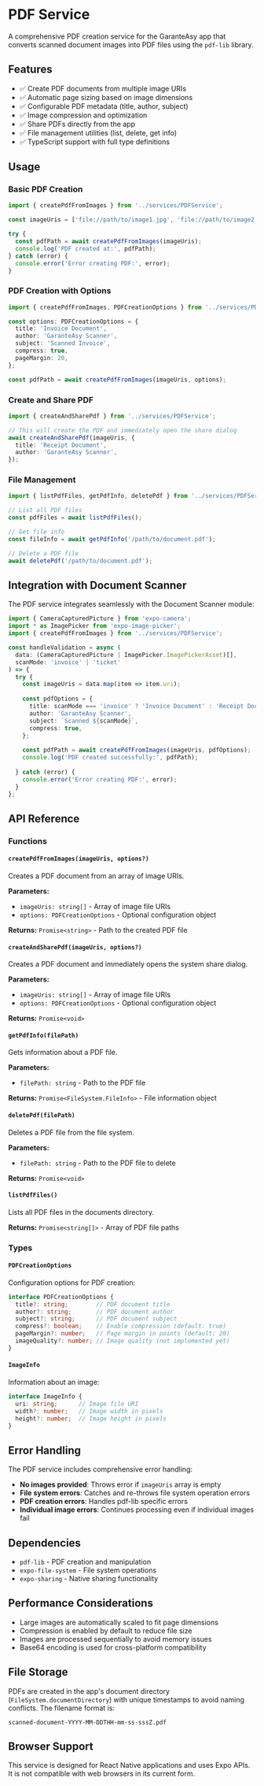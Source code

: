 # PDF Service

A comprehensive PDF creation service for the GaranteAsy app that converts scanned document images into PDF files using the `pdf-lib` library.

## Features

- ✅ Create PDF documents from multiple image URIs
- ✅ Automatic page sizing based on image dimensions
- ✅ Configurable PDF metadata (title, author, subject)
- ✅ Image compression and optimization
- ✅ Share PDFs directly from the app
- ✅ File management utilities (list, delete, get info)
- ✅ TypeScript support with full type definitions

## Usage

### Basic PDF Creation

```typescript
import { createPdfFromImages } from '../services/PDFService';

const imageUris = ['file://path/to/image1.jpg', 'file://path/to/image2.jpg'];

try {
  const pdfPath = await createPdfFromImages(imageUris);
  console.log('PDF created at:', pdfPath);
} catch (error) {
  console.error('Error creating PDF:', error);
}
```

### PDF Creation with Options

```typescript
import { createPdfFromImages, PDFCreationOptions } from '../services/PDFService';

const options: PDFCreationOptions = {
  title: 'Invoice Document',
  author: 'GaranteAsy Scanner',
  subject: 'Scanned Invoice',
  compress: true,
  pageMargin: 20,
};

const pdfPath = await createPdfFromImages(imageUris, options);
```

### Create and Share PDF

```typescript
import { createAndSharePdf } from '../services/PDFService';

// This will create the PDF and immediately open the share dialog
await createAndSharePdf(imageUris, {
  title: 'Receipt Document',
  author: 'GaranteAsy Scanner',
});
```

### File Management

```typescript
import { listPdfFiles, getPdfInfo, deletePdf } from '../services/PDFService';

// List all PDF files
const pdfFiles = await listPdfFiles();

// Get file info
const fileInfo = await getPdfInfo('/path/to/document.pdf');

// Delete a PDF file
await deletePdf('/path/to/document.pdf');
```

## Integration with Document Scanner

The PDF service integrates seamlessly with the Document Scanner module:

```typescript
import { CameraCapturedPicture } from 'expo-camera';
import * as ImagePicker from 'expo-image-picker';
import { createPdfFromImages } from '../services/PDFService';

const handleValidation = async (
  data: (CameraCapturedPicture | ImagePicker.ImagePickerAsset)[],
  scanMode: 'invoice' | 'ticket'
) => {
  try {
    const imageUris = data.map(item => item.uri);
    
    const pdfOptions = {
      title: scanMode === 'invoice' ? 'Invoice Document' : 'Receipt Document',
      author: 'GaranteAsy Scanner',
      subject: `Scanned ${scanMode}`,
      compress: true,
    };
    
    const pdfPath = await createPdfFromImages(imageUris, pdfOptions);
    console.log('PDF created successfully:', pdfPath);
    
  } catch (error) {
    console.error('Error creating PDF:', error);
  }
};
```

## API Reference

### Functions

#### `createPdfFromImages(imageUris, options?)`

Creates a PDF document from an array of image URIs.

**Parameters:**
- `imageUris: string[]` - Array of image file URIs
- `options: PDFCreationOptions` - Optional configuration object

**Returns:** `Promise<string>` - Path to the created PDF file

#### `createAndSharePdf(imageUris, options?)`

Creates a PDF document and immediately opens the system share dialog.

**Parameters:**
- `imageUris: string[]` - Array of image file URIs  
- `options: PDFCreationOptions` - Optional configuration object

**Returns:** `Promise<void>`

#### `getPdfInfo(filePath)`

Gets information about a PDF file.

**Parameters:**
- `filePath: string` - Path to the PDF file

**Returns:** `Promise<FileSystem.FileInfo>` - File information object

#### `deletePdf(filePath)`

Deletes a PDF file from the file system.

**Parameters:**
- `filePath: string` - Path to the PDF file to delete

**Returns:** `Promise<void>`

#### `listPdfFiles()`

Lists all PDF files in the documents directory.

**Returns:** `Promise<string[]>` - Array of PDF file paths

### Types

#### `PDFCreationOptions`

Configuration options for PDF creation:

```typescript
interface PDFCreationOptions {
  title?: string;        // PDF document title
  author?: string;       // PDF document author
  subject?: string;      // PDF document subject
  compress?: boolean;    // Enable compression (default: true)
  pageMargin?: number;   // Page margin in points (default: 20)
  imageQuality?: number; // Image quality (not implemented yet)
}
```

#### `ImageInfo`

Information about an image:

```typescript
interface ImageInfo {
  uri: string;      // Image file URI
  width?: number;   // Image width in pixels
  height?: number;  // Image height in pixels
}
```

## Error Handling

The PDF service includes comprehensive error handling:

- **No images provided**: Throws error if `imageUris` array is empty
- **File system errors**: Catches and re-throws file system operation errors
- **PDF creation errors**: Handles pdf-lib specific errors
- **Individual image errors**: Continues processing even if individual images fail

## Dependencies

- `pdf-lib` - PDF creation and manipulation
- `expo-file-system` - File system operations
- `expo-sharing` - Native sharing functionality

## Performance Considerations

- Large images are automatically scaled to fit page dimensions
- Compression is enabled by default to reduce file size
- Images are processed sequentially to avoid memory issues
- Base64 encoding is used for cross-platform compatibility

## File Storage

PDFs are created in the app's document directory (`FileSystem.documentDirectory`) with unique timestamps to avoid naming conflicts. The filename format is:

```
scanned-document-YYYY-MM-DDTHH-mm-ss-sssZ.pdf
```

## Browser Support

This service is designed for React Native applications and uses Expo APIs. It is not compatible with web browsers in its current form.
